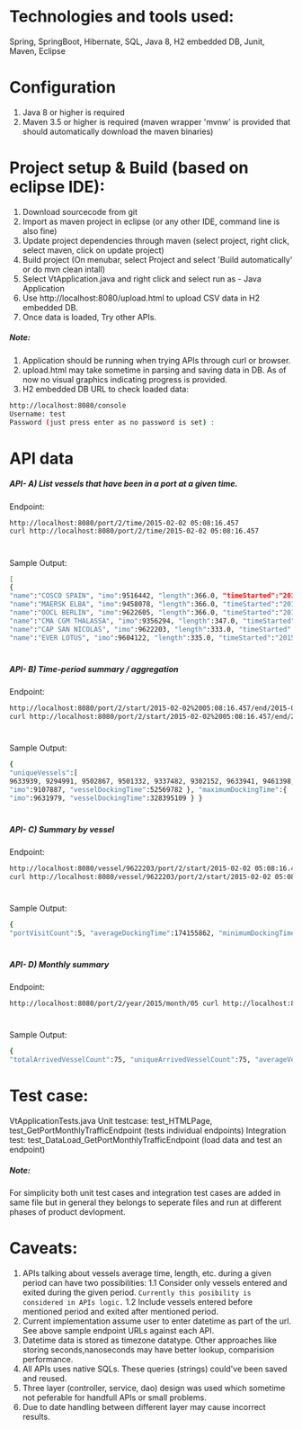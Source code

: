 # Technologies and tools used:
Spring, SpringBoot, Hibernate, SQL, Java 8, H2 embedded DB, Junit, Maven, Eclipse
#
#
# Configuration
1. Java 8 or higher is required
2. Maven 3.5 or higher is required (maven wrapper 'mvnw' is provided that should automatically download the maven binaries)
#
#
# Project setup & Build (based on eclipse IDE):
1. Download sourcecode from git
2. Import as maven project in eclipse (or any other IDE, command line is also fine)
3. Update project dependencies through maven (select project, right click, select maven, click on update project)
4. Build project (On menubar, select Project and select 'Build automatically' or do mvn clean intall)
5. Select VtApplication.java and right click and select run as - Java Application
6. Use http://localhost:8080/upload.html to upload CSV data in H2 embedded DB.
7. Once data is loaded, Try other APIs.

##### Note: 
1. Application should be running when trying APIs through curl or browser.
2. upload.html may take sometime in parsing and saving data in DB. As of now no visual graphics indicating progress is provided.
3. H2 embedded DB URL to check loaded data:
```sh
http://localhost:8080/console
Username: test
Password (just press enter as no password is set) :
```
#
#
# API data 
##### API- A) List vessels that have been in a port at a given time.
Endpoint:
```sh
http://localhost:8080/port/2/time/2015-02-02 05:08:16.457 
curl http://localhost:8080/port/2/time/2015-02-02 05:08:16.457
```
#
Sample Output:
```sh
[
{
"name":"COSCO SPAIN", "imo":9516442, "length":366.0, "timeStarted":"2015-01-30T19:08:20.724+0000" }, {
"name":"MAERSK ELBA", "imo":9458078, "length":366.0, "timeStarted":"2015-02-01T09:39:28.963+0000" }, {
"name":"OOCL BERLIN", "imo":9622605, "length":366.0, "timeStarted":"2015-01-31T14:47:18.670+0000" }, {
"name":"CMA CGM THALASSA", "imo":9356294, "length":347.0, "timeStarted":"2015-02-01T18:26:42.858+0000" }, {
"name":"CAP SAN NICOLAS", "imo":9622203, "length":333.0, "timeStarted":"2015-02-01T23:38:16.457+0000" }, {
"name":"EVER LOTUS", "imo":9604122, "length":335.0, "timeStarted":"2015-02-01T09:17:46.624+0000" } ]
```
#
#
##### API- B) Time-period summary / aggregation
Endpoint:
```sh
http://localhost:8080/port/2/start/2015-02-02%2005:08:16.457/end/2015-09-14%2023:06:21.625 
curl http://localhost:8080/port/2/start/2015-02-02%2005:08:16.457/end/2015-09-14%2023:06:21.625
```
#
Sample Output:
```sh
{
"uniqueVessels":[
9633939, 9294991, 9502867, 9501332, 9337482, 9302152, 9633941, 9461398, 9472153, 9525912, 9484443, 9606302, 9630365, 9318046, 9469572, 9461893, 9484936, 9302164, 9472139, 9472141, 9306287, 9472177, 9484467, 9226920, 9410727, 9501368, 9622203, 9684665, 9501370, 9502908, 9472189, 9502910, 9484479, 9501344, 9684641, 9525924, 9472165, 9704609, 9704611, 9606314, 9410741, 9501356, 9684653, 9566382, 9312975, 9622227, 9631955, 9410765, 9684689, 9613018, 9461465, 9631967, 9622239, 9613020, 9410753, 9484481, 9713349, 9473731, 9436379, 9312987, 9622215, 9399002, 9684677, 9612997, 9613006, 9702132, 9502960, 9461489, 9708784, 9706736, 9410791, 9706748, 9708796, 9410789, 9706750, 9463035, 9631993, 9502972, 9622241, 9502946, 9320697, 9631979, 9343730, 9343728, 9631981, 9622253, 9502958, 9312781, 9321483, 9604122, 9356294, 9467419, 9467392, 9321500, 9312793, 9321495, 9356311, 9356309, 9229843, 9467407, 9306158, 9312808, 9321512, 9501239, 9665592, 9622590, 9622588, 9306172, 9604134, 9467433, 9321524, 9595436, 9665619, 9321548, 9665621, 9667162, 9475674, 9622617, 9321536, 9275971, 9302621, 9467457, 9299551, 9307229, 9665607, 9302619, 9457737, 9306196, 9667150, 9622605, 9085546, 9667186, 9475698, 9302633, 9461879, 9475703, 9461881, 9525883, 9398371, 9286243, 9461374, 9472127, 9525857, 9302140, 9665633, 9622631, 9667174, 9475686, 9622629, 9302138, 9595498, 9461867, 9525869, 9665645, 9337456, 9695121, 9703318, 9450387, 9468308, 9289099, 9467287, 9465241, 9629081, 9516442, 9695133, 9516416, 9289116, 9466245, 9629067, 9637258, 9467275, 9516428, 9706889, 9637260, 9516430, 9314222, 9471408, 9465265, 9632179, 9462706, 9516466, 9399210, 9107887, 9695157, 9295268, 9465277, 9339296, 9462718, 9516478, 9467299, 9314234, 9516454, 9629093, 9399222, 9695145, 9567661, 9395147, 9465306, 9447902, 9462720, 9695169, 9301471, 9395159, 9465291, 9462732, 9314258, 9466867, 9305582, 9503732, 9301483, 9453559, 9465318, 9305594, 9632026, 9400069, 9632002, 9401116, 9702144, 9708801, 9309461, 9632014, 9401104, 9290543, 9708851, 9454395, 9461051, 9321249, 9708837, 9632038, 9355575, 9632040, 9685334, 9454424, 9395525, 9299783, 9627992, 9454400, 9308510, 9627978, 9685322, 9408853, 9215830, 9454412, 9627980, 9454448, 9637234, 9454450, 9588081, 9467251, 9516404, 9637246, 9467263, 9685346, 9628001, 9645920, 9454436, 9637222, 9685358 ], "averageDockingTime":134842657, "minimumDockingTime":{
"imo":9107887, "vesselDockingTime":52569782 }, "maximumDockingTime":{
"imo":9631979, "vesselDockingTime":328395109 } }
```
#
#
##### API- C) Summary by vessel
Endpoint:
```sh
http://localhost:8080/vessel/9622203/port/2/start/2015-02-02 05:08:16.457/end/2015-09-14 23:06:21.625
curl http://localhost:8080/vessel/9622203/port/2/start/2015-02-02 05:08:16.457/end/2015-09-14 23:06:21.625
```
#
Sample Output:
```sh
{
"portVisitCount":5, "averageDockingTime":174155862, "minimumDockingTime":148554437, "maximumDockingTime":227067436, "earliestPortVisitTime":"2015-02-01T23:38:16.457+0000", "latestPortVisitTime":"2015-09-12T18:42:34.503+0000" }
```
#
#
##### API- D) Monthly summary
Endpoint:
```sh
http://localhost:8080/port/2/year/2015/month/05 curl http://localhost:8080/port/2/year/2015/month/05
```
#
Sample Output:
```sh
{
"totalArrivedVesselCount":75, "uniqueArrivedVesselCount":75, "averageVesselDockingTime":142229288, "totalArrivedVesselLength":26782.0 }
```
#
#
# Test case:
VtApplicationTests.java 
Unit testcase: test_HTMLPage, test_GetPortMonthlyTrafficEndpoint (tests individual endpoints)
Integration test: test_DataLoad_GetPortMonthlyTrafficEndpoint (load data and test an endpoint)
##### Note:
For simplicity both unit test cases and integration test cases are added in same file but in general they belongs to seperate files and run at different phases of product devlopment.
#
#
# Caveats:
1. APIs talking about vessels average time, length, etc. during a given period can have two possibilities:
1.1 Consider only vessels entered and exited during the given period. `Currently this posibility is considered in APIs logic.`
1.2 Include vessels entered before mentioned period and exited after mentioned period.
2. Current implementation assume user to enter datetime as part of the url. See above sample endpoint URLs against each API.
3. Datetime data is stored as timezone datatype. Other approaches like storing seconds,nanoseconds may have better lookup, comparision performance.
4. All APIs uses native SQLs. These queries (strings) could've been saved and reused.
5. Three layer (controller, service, dao) design was used which sometime not peferable for handfull APIs or small problems.
6. Due to date handling between different layer may cause incorrect results.

